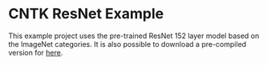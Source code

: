 # CNTK ResNet Example
This example project uses the pre-trained ResNet 152 layer model based on the ImageNet categories.
It is also possible to download a pre-compiled version for [here](https://mega.nz/#!zxdgzBIZ!aRnbwj0eTen95jPO3I6u1oZvfzFsFlRyzIJ86Dw3D9k).
